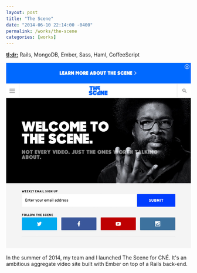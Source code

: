 ```yaml
---
layout: post
title: "The Scene"
date: "2014-06-10 22:14:00 -0400"
permalink: /works/the-scene
categories: [works]
---
```


<a href="https://thescene.com" rel="nofollow" target="_blank"><strong>tl;dr:</strong></a> Rails, MongoDB, Ember, Sass, Haml, CoffeeScript

![The Scene Homepage](/img/works/the-scene.jpg)

In the summer of 2014, my team and I launched The Scene for CNÉ. It's an ambitious
aggregate video site built with Ember on top of a Rails back-end.
